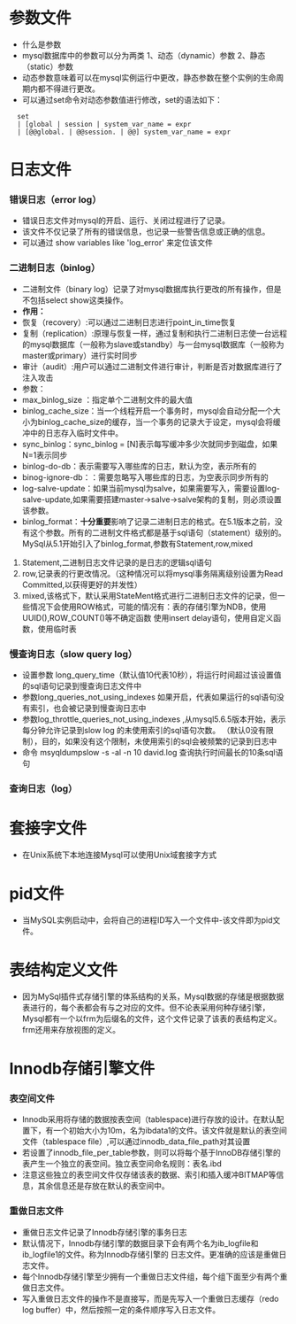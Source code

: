# 参数文件
* 什么是参数
* mysql数据库中的参数可以分为两类 1、动态（dynamic）参数 2、静态（static）参数
* 动态参数意味着可以在mysql实例运行中更改，静态参数在整个实例的生命周期内都不得进行更改。
* 可以通过set命令对动态参数值进行修改，set的语法如下：
```
  set
  | [global | session | system_var_name = expr
  | [@@global. | @@session. | @@] system_var_name = expr
```
# 日志文件
### 错误日志（error log）
* 错误日志文件对mysql的开启、运行、关闭过程进行了记录。
* 该文件不仅记录了所有的错误信息，也记录一些警告信息或正确的信息。
* 可以通过 show variables like 'log_error' 来定位该文件
### 二进制日志（binlog）
* 二进制文件（binary log）记录了对mysql数据库执行更改的所有操作，但是不包括select show这类操作。
* **作用：**
* 恢复（recovery）:可以通过二进制日志进行point_in_time恢复
* 复制（replication）:原理与恢复一样，通过复制和执行二进制日志使一台远程的mysql数据库（一般称为slave或standby）与一台mysql数据库（一般称为master或primary）进行实时同步
* 审计（audit）:用户可以通过二进制文件进行审计，判断是否对数据库进行了注入攻击
* 参数：
* max_binlog_size ：指定单个二进制文件的最大值
* binlog_cache_size：当一个线程开启一个事务时，mysql会自动分配一个大小为binlog_cache_size的缓存，当一个事务的记录大于设定，mysql会将缓冲中的日志存入临时文件中。
* sync_binlog：sync_binlog = [N]表示每写缓冲多少次就同步到磁盘，如果N=1表示同步
* binlog-do-db：表示需要写入哪些库的日志，默认为空，表示所有的
* binog-ignore-db：：需要忽略写入哪些库的日志，为空表示同步所有的
* log-salve-update：如果当前mysql为salve，如果需要写入，需要设置log-salve-update,如果需要搭建master->salve->salve架构的复制，则必须设置该参数。
* binlog_format：**十分重要**影响了记录二进制日志的格式。在5.1版本之前，没有这个参数。所有的二进制文件格式都是基于sql语句（statement）级别的。
  MySql从5.1开始引入了binlog_format,参数有Statement,row,mixed
1. Statement,二进制日志文件记录的是日志的逻辑sql语句
2. row,记录表的行更改情况。（这种情况可以将mysql事务隔离级别设置为Read Committed,以获得更好的并发性）
3. mixed,该格式下，默认采用StateMent格式进行二进制日志文件的记录，但一些情况下会使用ROW格式，可能的情况有：表的存储引擎为NDB，使用UUID(),ROW_COUNT()等不确定函数
使用insert delay语句，使用自定义函数，使用临时表
 
### 慢查询日志（slow query log）
* 设置参数 long_query_time（默认值10代表10秒），将运行时间超过该设置值的sql语句记录到慢查询日志文件中
* 参数long_queries_not_using_indexes 如果开启，代表如果运行的sql语句没有索引，也会被记录到慢查询日志中
* 参数log_throttle_queries_not_using_indexes ,从mysql5.6.5版本开始，表示每分钟允许记录到slow log 的未使用索引的sql语句次数。
（默认0没有限制），目的，如果没有这个限制，未使用索引的sql会被频繁的记录到日志中
* 命令 msyqldumpslow -s -al -n 10 david.log 查询执行时间最长的10条sql语句
### 查询日志（log）

# 套接字文件  
* 在Unix系统下本地连接Mysql可以使用Unix域套接字方式
# pid文件
* 当MySQL实例启动中，会将自己的进程ID写入一个文件中-该文件即为pid文件。
# 表结构定义文件
* 因为MySql插件式存储引擎的体系结构的关系，Mysql数据的存储是根据数据表进行的，每个表都会有与之对应的文件。但不论表采用何种存储引擎，
Mysql都有一个以frm为后缀名的文件，这个文件记录了该表的表结构定义。frm还用来存放视图的定义。
# Innodb存储引擎文件
### 表空间文件
* Innodb采用将存储的数据按表空间（tablespace)进行存放的设计。在默认配置下，有一个初始大小为10m，名为ibdata1的文件。该文件就是默认的表空间文件（tablespace file）,可以通过innodb_data_file_path对其设置
* 若设置了innodb_file_per_table参数，则可以将每个基于InnoDB存储引擎的表产生一个独立的表空间。独立表空间命名规则：表名.ibd
* 注意这些独立的表空间文件仅存储该表的数据、索引和插入缓冲BITMAP等信息，其余信息还是存放在默认的表空间中。
### 重做日志文件
* 重做日志文件记录了Innodb存储引擎的事务日志
* 默认情况下，Innodb存储引擎的数据目录下会有两个名为ib_logfile和ib_logfile1的文件。称为Innodb存储引擎的 日志文件。更准确的应该是重做日志文件。
* 每个Innodb存储引擎至少拥有一个重做日志文件组，每个组下面至少有两个重做日志文件。
* 写入重做日志文件的操作不是直接写，而是先写入一个重做日志缓存（redo log buffer）中，然后按照一定的条件顺序写入日志文件。
